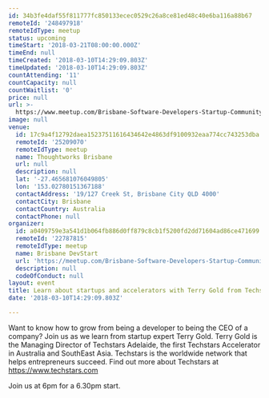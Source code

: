 ```yaml
---
id: 34b3fe4daf55f811777fc850133ecec0529c26a8ce81ed48c40e6ba116a88b67
remoteId: '248497918'
remoteIdType: meetup
status: upcoming
timeStart: '2018-03-21T08:00:00.000Z'
timeEnd: null
timeCreated: '2018-03-10T14:29:09.803Z'
timeUpdated: '2018-03-10T14:29:09.803Z'
countAttending: '11'
countCapacity: null
countWaitlist: '0'
price: null
url: >-
  https://www.meetup.com/Brisbane-Software-Developers-Startup-Community/events/248497918/
image: null
venue:
  id: 17c9a4f12792daea15237511616434642e4863df9100932eaa774cc743253dba
  remoteId: '25209070'
  remoteIdType: meetup
  name: Thoughtworks Brisbane
  url: null
  description: null
  lat: '-27.465681076049805'
  lon: '153.02780151367188'
  contactAddress: '19/127 Creek St, Brisbane City QLD 4000'
  contactCity: Brisbane
  contactCountry: Australia
  contactPhone: null
organizer:
  id: a0409759e3a541d1b064fb886d0ff879c8cb1f5200fd2dd71604ad86ce471699
  remoteId: '22787815'
  remoteIdType: meetup
  name: Brisbane DevStart
  url: 'https://meetup.com/Brisbane-Software-Developers-Startup-Community'
  description: null
  codeOfConduct: null
layout: event
title: Learn about startups and accelerators with Terry Gold from Techstars
date: '2018-03-10T14:29:09.803Z'

---
```

<p>Want to know how to grow from being a developer to being the CEO of a company? Join us as we learn from startup expert Terry Gold. Terry Gold is the Managing Director of Techstars Adelaide, the first Techstars Accelerator in Australia and SouthEast Asia. Techstars is the worldwide network that helps entrepreneurs succeed. Find out more about Techstars at <a href="https://www.techstars.com" class="linkified">https://www.techstars.com</a></p> <p>Join us at 6pm for a 6.30pm start.</p>

